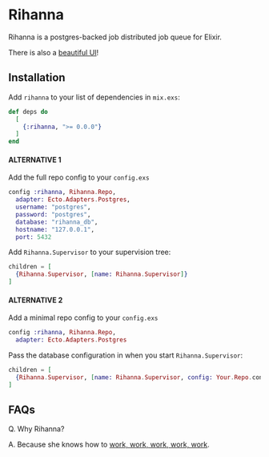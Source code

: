 # Rihanna

Rihanna is a postgres-backed job distributed job queue for Elixir.

There is also a [beautiful UI](https://github.com/samphilipd/rihanna_ui)!

## Installation

Add `rihanna` to your list of dependencies in `mix.exs`:

```elixir
def deps do
  [
    {:rihanna, ">= 0.0.0"}
  ]
end
```

#### ALTERNATIVE 1

Add the full repo config to your `config.exs`

```elixir
config :rihanna, Rihanna.Repo,
  adapter: Ecto.Adapters.Postgres,
  username: "postgres",
  password: "postgres",
  database: "rihanna_db",
  hostname: "127.0.0.1",
  port: 5432
```

Add `Rihanna.Supervisor` to your supervision tree:

```elixir
children = [
  {Rihanna.Supervisor, [name: Rihanna.Supervisor]}
]
```


#### ALTERNATIVE 2

Add a minimal repo config to your `config.exs`

```elixir
config :rihanna, Rihanna.Repo,
  adapter: Ecto.Adapters.Postgres
```

Pass the database configuration in when you start `Rihanna.Supervisor`:

```elixir
children = [
  {Rihanna.Supervisor, [name: Rihanna.Supervisor, config: Your.Repo.config()]}
]
```

## FAQs

Q. Why Rihanna?

A. Because she knows how to [work, work, work, work, work](https://youtu.be/HL1UzIK-flA?t=18s).

